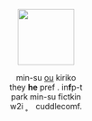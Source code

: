 <p align="center">
  <img width="100" src=https://64.media.tumblr.com/9d03e52486733921b300c1676f772091/fc2856dbca8de3ec-d8/s500x750/c2715fdfa7d20bcff6404eda6dccf02a0b6df285.pnj>
</p>


<p align="center">
min-su <ins>ou</ins> kiriko<br>
they <strong>he</strong> pref . in<strong>f</strong>p-t<br>
park min-su fictkin<br>
w2i ˳ ⠀cuddlecomf.<br>
</p>
